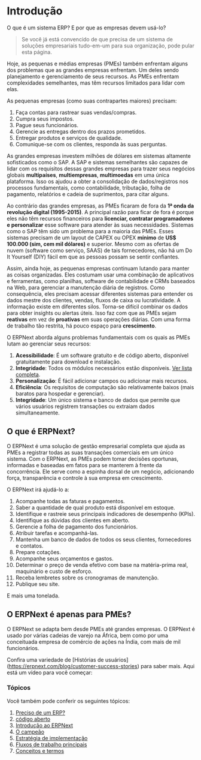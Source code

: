 # Introdução


O que é um sistema ERP? E por que as empresas devem usá-lo?



>
> Se você já está convencido de que precisa de um sistema de soluções empresariais tudo-em-um para sua organização, pode pular esta página.
>
>
>


Hoje, as pequenas e médias empresas (PMEs) também enfrentam alguns dos problemas que as grandes empresas enfrentam. Um deles sendo planejamento e gerenciamento de seus recursos. As PMEs enfrentam complexidades semelhantes, mas têm recursos limitados para lidar com elas.


As pequenas empresas (como suas contrapartes maiores) precisam:


1. Faça contas para rastrear suas vendas/compras.
2. Cumpra seus impostos.
3. Pague seus funcionários.
4. Gerencie as entregas dentro dos prazos prometidos.
5. Entregar produtos e serviços de qualidade.
6. Comunique-se com os clientes, responda às suas perguntas.


As grandes empresas investem milhões de dólares em sistemas altamente sofisticados como o SAP. A SAP e sistemas semelhantes são capazes de lidar com os requisitos dessas grandes empresas para trazer seus negócios globais **multipaíses**, **multiempresas**, **multimoedas** em uma única plataforma. Isso os ajudou a obter a consolidação de dados/registros nos processos fundamentais, como contabilidade, tributação, folha de pagamento, relatórios e cadeia de suprimentos, para citar alguns.


Ao contrário das grandes empresas, as PMEs ficaram de fora da **1ª onda da revolução digital (1995-2015)**. A principal razão para ficar de fora é porque eles não têm recursos financeiros para **licenciar, contratar programadores e personalizar** esse software para atender às suas necessidades. Sistemas como o SAP têm sido um problema para a maioria das PMEs. Esses sistemas precisam de um layout de CAPEX ou OPEX **mínimo** de **US$ 100.000 (sim, cem mil dólares)** e superior. Mesmo com as ofertas de nuvem (software como serviço, SAAS) de tais fornecedores, não há um Do It Yourself (DIY) fácil em que as pessoas possam se sentir confiantes.


Assim, ainda hoje, as pequenas empresas continuam lutando para manter as coisas organizadas. Eles costumam usar uma combinação de aplicativos e ferramentas, como planilhas, software de contabilidade e CRMs baseados na Web, para gerenciar a manutenção diária de registros. Como consequência, eles precisam acessar diferentes sistemas para entender os dados mestre dos clientes, vendas, fluxos de caixa ou lucratividade. A informação existe em diferentes silos. Torna-se difícil combinar os dados para obter insights ou alertas úteis. Isso faz com que as PMEs sejam **reativas** em vez de **proativas** em suas operações diárias. Com uma forma de trabalho tão restrita, há pouco espaço para **crescimento**.


O ERPNext aborda alguns problemas fundamentais com os quais as PMEs lutam ao gerenciar seus recursos:


1. **Acessibilidade**: É um software gratuito e de código aberto, disponível gratuitamente para download e instalação.
2. **Integridade**: Todos os módulos necessários estão disponíveis. [Ver lista completa](https://erpnext.com/docs/v13/user/manual/en).
3. **Personalização**: É fácil adicionar campos ou adicionar mais recursos.
4. **Eficiência**: Os requisitos de computação são relativamente baixos (mais baratos para hospedar e gerenciar).
5. **Integridade**: Um único sistema e banco de dados que permite que vários usuários registrem transações ou extraiam dados simultaneamente.


## O que é ERPNext?


O ERPNext é uma solução de gestão empresarial completa que ajuda as PMEs a registrar todas as suas transações comerciais em um único sistema. Com o ERPNext, as PMEs podem tomar decisões oportunas, informadas e baseadas em fatos para se manterem à frente da concorrência. Ele serve como a espinha dorsal de um negócio, adicionando força, transparência e controle à sua empresa em crescimento.


O ERPNext irá ajudá-lo a:


1. Acompanhe todas as faturas e pagamentos.
2. Saber a quantidade de qual produto está disponível em estoque.
3. Identifique e rastreie seus principais indicadores de desempenho (KPIs).
4. Identifique as dúvidas dos clientes em aberto.
5. Gerencie a folha de pagamento dos funcionários.
6. Atribuir tarefas e acompanhá-las.
7. Mantenha um banco de dados de todos os seus clientes, fornecedores e contatos.
8. Prepare cotações.
9. Acompanhe seus orçamentos e gastos.
10. Determinar o preço de venda efetivo com base na matéria-prima real, maquinário e custo de esforço.
11. Receba lembretes sobre os cronogramas de manutenção.
12. Publique seu site.


E mais uma tonelada.


## O ERPNext é apenas para PMEs?


O ERPNext se adapta bem desde PMEs até grandes empresas. O ERPNext é usado por várias cadeias de varejo na África, bem como por uma conceituada empresa de comércio de ações na Índia, com mais de mil funcionários.


Confira uma variedade de [Histórias de usuários] (https://erpnext.com/blog/customer-success-stories) para saber mais. Aqui está um vídeo para você começar:


### Tópicos


Você também pode conferir os seguintes tópicos:


1. [Preciso de um ERP?](/docs/v13/user/manual/en/introduction/do-i-need-an-erp)
2. [código aberto](/docs/v13/user/manual/en/introduction/open-source)
3. [Introdução ao ERPNext](/docs/v13/user/manual/en/introduction/getting-started-with-erpnext)
4. [O campeão](/docs/v13/user/manual/en/introduction/the-champion)
5. [Estratégia de implementação](/docs/v13/user/manual/en/introduction/implementation-strategy)
6. [Fluxos de trabalho principais](/docs/v13/user/manual/en/introduction/key-workflows)
7. [Conceitos e termos](/docs/v13/user/manual/en/introduction/concepts-and-terms)